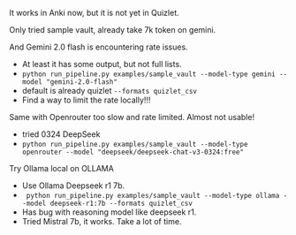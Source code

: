 It works in Anki now, but it is not yet in Quizlet.

Only tried sample vault, already take 7k token on gemini.

And Gemini 2.0 flash is encountering rate issues.
- At least it has some output, but not full lists.
- ` python run_pipeline.py examples/sample_vault --model-type gemini --model "gemini-2.0-flash" `
- default is already quizlet `--formats quizlet_csv`
- Find a way to limit the rate locally!!!

Same with Openrouter too slow and rate limited. Almost not usable!
- tried 0324 DeepSeek
- `python run_pipeline.py examples/sample_vault --model-type openrouter --model "deepseek/deepseek-chat-v3-0324:free"`

Try Ollama local on OLLAMA
- Use Ollama Deepseek r1 7b.
- ` python run_pipeline.py examples/sample_vault --model-type ollama --model deepseek-r1:7b --formats quizlet_csv`
-  Has bug with reasoning model like deepseek r1. 
- Tried Mistral 7b, it works. Take a lot of time.

